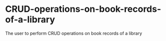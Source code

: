 # CRUD-operations-on-book-records-of-a-library
The user to perform CRUD operations on book records of a library

